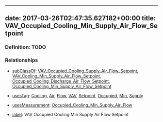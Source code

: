 
---
date: 2017-03-26T02:47:35.627182+00:00
title: VAV_Occupied_Cooling_Min_Supply_Air_Flow_Setpoint
---
### Definition: TODO

### Relationships

* [subClassOf](http://www.w3.org/2000/01/rdf-schema#subClassOf): [VAV_Occupied_Cooling_Supply_Air_Flow_Setpoint](https://brickschema.org/schema/1.0/Brick#VAV_Occupied_Cooling_Supply_Air_Flow_Setpoint), [VAV_Cooling_Min_Supply_Air_Flow_Setpoint](https://brickschema.org/schema/1.0/Brick#VAV_Cooling_Min_Supply_Air_Flow_Setpoint), [Occupied_Cooling_Discharge_Air_Flow_Setpoint](https://brickschema.org/schema/1.0/Brick#Occupied_Cooling_Discharge_Air_Flow_Setpoint), [Occupied_Cooling_Min_Supply_Air_Flow_Setpoint](https://brickschema.org/schema/1.0/Brick#Occupied_Cooling_Min_Supply_Air_Flow_Setpoint)

* [usesTag](https://brickschema.org/schema/1.0/BrickFrame#usesTag): [Cooling](https://brickschema.org/schema/1.0/BrickTag#Cooling), [Air](https://brickschema.org/schema/1.0/BrickTag#Air), [Flow](https://brickschema.org/schema/1.0/BrickTag#Flow), [VAV](https://brickschema.org/schema/1.0/BrickTag#VAV), [Setpoint](https://brickschema.org/schema/1.0/BrickTag#Setpoint), [Occupied](https://brickschema.org/schema/1.0/BrickTag#Occupied), [Min](https://brickschema.org/schema/1.0/BrickTag#Min), [Supply](https://brickschema.org/schema/1.0/BrickTag#Supply)

* [usesMeasurement](https://brickschema.org/schema/1.0/BrickFrame#usesMeasurement): [Occupied_Cooling_Min_Supply_Air_Flow](https://brickschema.org/schema/1.0/Brick#Occupied_Cooling_Min_Supply_Air_Flow)

* [label](http://www.w3.org/2000/01/rdf-schema#label): VAV Occupied Cooling Min Supply Air Flow Setpoint
